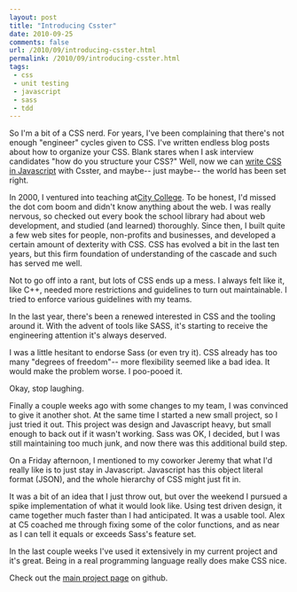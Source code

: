 ```yaml
---
layout: post
title: "Introducing Csster"
date: 2010-09-25
comments: false
url: /2010/09/introducing-csster.html
permalink: /2010/09/introducing-csster.html
tags:
 - css
 - unit testing
 - javascript
 - sass
 - tdd
---
```


So I'm a bit of a CSS nerd. For years, I've been complaining that there's not enough "engineer" cycles given to CSS. I've written endless blog posts about how to organize your CSS. Blank stares when I ask interview candidates "how do you structure your CSS?"  Well, now we can [write CSS in Javascript](http://github.com/ndp/csster) with Csster, and maybe-- just maybe-- the world has been set right.  
  
  
In 2000, I ventured into teaching at[City College](http://ccsf.edu/). To be honest, I'd missed the dot com boom and didn't know anything about the web. I was really nervous, so checked out every book the school library had about web development, and studied (and learned) thoroughly. Since then, I built quite a few web sites for people, non-profits and businesses, and developed a certain amount of dexterity with CSS. CSS has evolved a bit in the last ten years, but this firm foundation of understanding of the cascade and such has served me well.  
  
Not to go off into a rant, but lots of CSS ends up a mess. I always felt like it, like C++, needed more restrictions and guidelines to turn out maintainable. I tried to enforce various guidelines with my teams.   
  
In the last year, there's been a renewed interested  in CSS and the tooling around it. With the advent of tools like SASS, it's starting to receive the engineering attention it's always deserved.  
  
I was a little hesitant to endorse Sass (or even try it). CSS already has too many "degrees of freedom"-- more flexibility seemed like a bad idea. It would make the problem worse. I poo-pooed it.  
  
Okay, stop laughing.  
  
Finally a couple weeks ago with some changes to my team, I was convinced to give it another shot. At the same time I started a new small project, so I just tried it out. This project was design and Javascript heavy, but small enough to back out if it wasn't working. Sass was OK, I decided, but I was still maintaining too much junk, and now there was this additional build step.  
  
On a Friday afternoon, I mentioned to my coworker Jeremy that what I'd really like is to just stay in Javascript. Javascript has this object literal format (JSON), and the whole hierarchy of CSS might just fit in.  
  
It was a bit of an idea that I just throw out, but over the weekend I pursued a spike implementation of what it would look like. Using test driven design, it came together much faster than I had anticipated. It was a usable tool. Alex at C5 coached me through fixing some of the color functions, and as near as I can tell it equals or exceeds Sass's feature set.  
  
In the last couple weeks I've used it extensively in my current project and it's great. Being in a real programming language really does make CSS nice.

Check out the [main project page](http://github.com/ndp/csster) on github.
